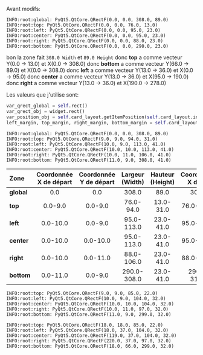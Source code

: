 Avant modifs:
```log
INFO:root:global: PyQt5.QtCore.QRectF(0.0, 0.0, 308.0, 89.0)
INFO:root:top: PyQt5.QtCore.QRectF(0.0, 0.0, 76.0, 13.0)
INFO:root:left: PyQt5.QtCore.QRectF(0.0, 0.0, 95.0, 23.0)
INFO:root:center: PyQt5.QtCore.QRectF(0.0, 0.0, 95.0, 23.0)
INFO:root:right: PyQt5.QtCore.QRectF(0.0, 0.0, 88.0, 23.0)
INFO:root:bottom: PyQt5.QtCore.QRectF(0.0, 0.0, 290.0, 23.0)
```

bon la zone fait `308.0 Width` et `89.0 Height`
donc __top__ a comme vecteur Y(0.0 -> 13.0) et X(0.0 -> 308.0)
donc __bottom__ a comme vecteur Y(66.0 -> 89.0) et X(0.0 -> 308.0)
donc __left__ a comme vecteur Y(13.0 -> 36.0) et X(0.0 -> 95.0)
donc __center__ a comme vecteur Y(13.0 -> 36.0) et X(95.0 -> 190.0)
donc __right__ a comme vecteur Y(13.0 -> 36.0) et X(190.0 -> 278.0)


Les valeurs que j'utilise sont:
```python
var_qrect_global = self.rect()
var_qrect_obj = widget.rect()
var_position_obj = self.card_layout.getItemPosition(self.card_layout.indexOf(widget))
left_margin, top_margin, right_margin, bottom_margin = self.card_layout.getContentsMargins()

```

```log
INFO:root:global: PyQt5.QtCore.QRectF(0.0, 0.0, 308.0, 89.0)
INFO:root:top: PyQt5.QtCore.QRectF(9.0, 9.0, 94.0, 31.0)
INFO:root:left: PyQt5.QtCore.QRectF(10.0, 9.0, 113.0, 41.0)
INFO:root:center: PyQt5.QtCore.QRectF(10.0, 10.0, 113.0, 41.0)
INFO:root:right: PyQt5.QtCore.QRectF(10.0, 11.0, 106.0, 41.0)
INFO:root:bottom: PyQt5.QtCore.QRectF(11.0, 9.0, 308.0, 41.0)
```

|Zone|Coordonnée X de départ|Coordonnée Y de départ|Largeur (Width)|Hauteur (Height)|Coordonnée X de fin|Coordonnée Y de fin|
|:---|:--:|:--:|:--:|:--:|:--:|:--:|
| **global** | 0.0 | 0.0 | 308.0 | 89.0 | 308.0 | 89.0  |
| **top**  | 0.0-9.0 | 0.0-9.0 | 76.0-94.0  | 13.0-31.0 | 76.0-103.0 | 13.0-40.0  |
| **left** | 0.0-10.0 | 0.0-9.0 | 95.0-113.0 | 23.0-41.0 | 95.0-123.0 | 23.0-50.0  |
| **center** | 0.0-10.0 | 0.0-10.0 | 95.0-113.0 | 23.0-41.0 | 95.0-123.0 | 23.0-51.0  |
| **right**  | 0.0-10.0 | 0.0-11.0 | 88.0-106.0 | 23.0-41.0 | 88.0-116.0 | 23.0-52.0  |
| **bottom** | 0.0-11.0 | 0.0-9.0 | 290.0-308.0 | 23.0-41.0 | 290.0-319.0 | 23.0-50.0  |

```log
INFO:root:top: PyQt5.QtCore.QRectF(9.0, 9.0, 85.0, 22.0)
INFO:root:left: PyQt5.QtCore.QRectF(10.0, 9.0, 104.0, 32.0)
INFO:root:center: PyQt5.QtCore.QRectF(10.0, 10.0, 104.0, 32.0)
INFO:root:right: PyQt5.QtCore.QRectF(10.0, 11.0, 97.0, 32.0)
INFO:root:bottom: PyQt5.QtCore.QRectF(11.0, 9.0, 299.0, 32.0)

INFO:root:top: PyQt5.QtCore.QRectF(18.0, 18.0, 85.0, 22.0)
INFO:root:left: PyQt5.QtCore.QRectF(18.0, 37.0, 104.0, 32.0)
INFO:root:center: PyQt5.QtCore.QRectF(119.0, 37.0, 104.0, 32.0)
INFO:root:right: PyQt5.QtCore.QRectF(220.0, 37.0, 97.0, 32.0)
INFO:root:bottom: PyQt5.QtCore.QRectF(18.0, 66.0, 299.0, 32.0)
```